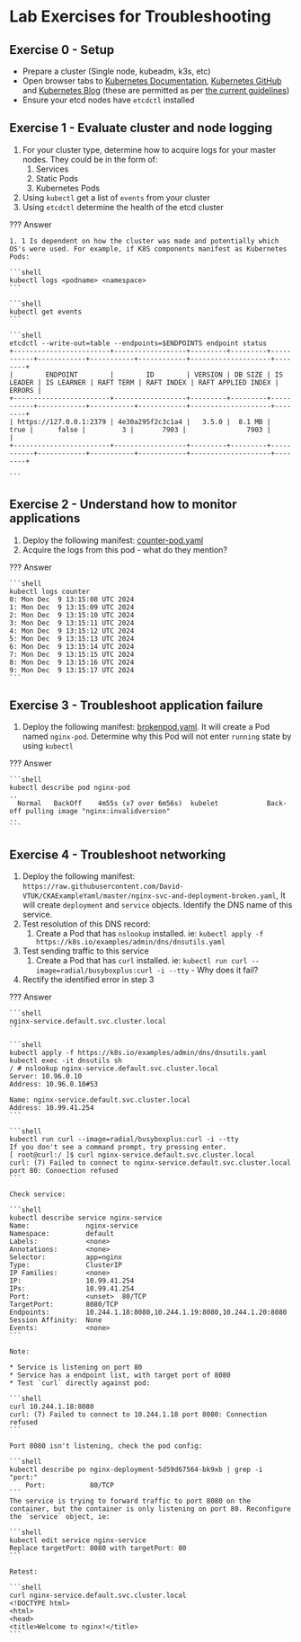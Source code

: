 # Lab Exercises for Troubleshooting

## Exercise 0 - Setup

* Prepare a cluster (Single node, kubeadm, k3s, etc)
* Open browser tabs to [Kubernetes Documentation](https://kubernetes.io/docs/), [Kubernetes GitHub](https://github.com/kubernetes/) and [Kubernetes Blog](https://kubernetes.io/blog/) (these are permitted as per [the current guidelines](https://docs.linuxfoundation.org/tc-docs/certification/certification-resources-allowed#certified-kubernetes-administrator-cka-and-cerified-kubernetes-application-developer-ckad))
* Ensure your etcd nodes have `etcdctl` installed

## Exercise 1 - Evaluate cluster and node logging

1. For your cluster type, determine how to acquire logs for your master nodes. They could be in the form of:
    1. Services
    2. Static Pods
    3. Kubernetes Pods
2. Using `kubectl` get a list of `events` from your cluster
3. Using `etcdctl` determine the health of the etcd cluster

??? Answer

    1. 1 Is dependent on how the cluster was made and potentially which OS's were used. For example, if K8S components manifest as Kubernetes Pods:

    ```shell
    kubectl logs <podname> <namespace>
    ```

    ```shell
    kubectl get events
    ```

    ```shell
    etcdctl --write-out=table --endpoints=$ENDPOINTS endpoint status
    +------------------------+------------------+---------+---------+-----------+------------+-----------+------------+--------------------+--------+
    |        ENDPOINT        |        ID        | VERSION | DB SIZE | IS LEADER | IS LEARNER | RAFT TERM | RAFT INDEX | RAFT APPLIED INDEX | ERRORS |
    +------------------------+------------------+---------+---------+-----------+------------+-----------+------------+--------------------+--------+
    | https://127.0.0.1:2379 | 4e30a295f2c3c1a4 |   3.5.0 |  8.1 MB |      true |      false |         3 |       7903 |               7903 |        |
    +------------------------+------------------+---------+---------+-----------+------------+-----------+------------+--------------------+--------+

    ```

## Exercise 2 - Understand how to monitor applications

1. Deploy the following manifest: [counter-pod.yaml](https://raw.githubusercontent.com/kubernetes/website/master/content/en/examples/debug/counter-pod.yaml)
2. Acquire the logs from this pod - what do they mention?

??? Answer

    ```shell
    kubectl logs counter
    0: Mon Dec  9 13:15:08 UTC 2024
    1: Mon Dec  9 13:15:09 UTC 2024
    2: Mon Dec  9 13:15:10 UTC 2024
    3: Mon Dec  9 13:15:11 UTC 2024
    4: Mon Dec  9 13:15:12 UTC 2024
    5: Mon Dec  9 13:15:13 UTC 2024
    6: Mon Dec  9 13:15:14 UTC 2024
    7: Mon Dec  9 13:15:15 UTC 2024
    8: Mon Dec  9 13:15:16 UTC 2024
    9: Mon Dec  9 13:15:17 UTC 2024
    ```

## Exercise 3 - Troubleshoot application failure

1. Deploy the following manifest: [brokenpod.yaml](https://raw.githubusercontent.com/David-VTUK/CKAExampleYaml/master/brokenpod.yaml). It will create a Pod named `nginx-pod`. Determine why this Pod will not enter `running` state by using `kubectl`

??? Answer

    ```shell
    kubectl describe pod nginx-pod
    ..
      Normal   BackOff    4m55s (x7 over 6m56s)  kubelet            Back-off pulling image "nginx:invalidversion"
    ..
    ```

## Exercise 4 - Troubleshoot networking

1. Deploy the following manifest: `https://raw.githubusercontent.com/David-VTUK/CKAExampleYaml/master/nginx-svc-and-deployment-broken.yaml`, It will create `deployment` and `service` objects. Identify the DNS name of this service.
2. Test resolution of this DNS record:
   1. Create a Pod that has `nslookup` installed. ie: `kubectl apply -f https://k8s.io/examples/admin/dns/dnsutils.yaml`
3. Test sending traffic to this service
   1. Create a Pod that has `curl` installed. ie: `kubectl run curl --image=radial/busyboxplus:curl -i --tty` - Why does it fail?
4. Rectify the identified error in step 3

??? Answer

    ```shell
    nginx-service.default.svc.cluster.local
    ```

    ```shell
    kubectl apply -f https://k8s.io/examples/admin/dns/dnsutils.yaml
    kubectl exec -it dnsutils sh
    / # nslookup nginx-service.default.svc.cluster.local
    Server: 10.96.0.10
    Address: 10.96.0.10#53

    Name: nginx-service.default.svc.cluster.local
    Address: 10.99.41.254
    ```

    ```shell
    kubectl run curl --image=radial/busyboxplus:curl -i --tty
    If you don't see a command prompt, try pressing enter.
    [ root@curl:/ ]$ curl nginx-service.default.svc.cluster.local
    curl: (7) Failed to connect to nginx-service.default.svc.cluster.local port 80: Connection refused
    ```

    Check service:

    ```shell
    kubectl describe service nginx-service
    Name:              nginx-service
    Namespace:         default
    Labels:            <none>
    Annotations:       <none>
    Selector:          app=nginx
    Type:              ClusterIP
    IP Families:       <none>
    IP:                10.99.41.254
    IPs:               10.99.41.254
    Port:              <unset>  80/TCP
    TargetPort:        8080/TCP
    Endpoints:         10.244.1.18:8080,10.244.1.19:8080,10.244.1.20:8080
    Session Affinity:  None
    Events:            <none>
    ```

    Note:

    * Service is listening on port 80
    * Service has a endpoint list, with target port of 8080
    * Test `curl` directly against pod:

    ```shell
    curl 10.244.1.18:8080
    curl: (7) Failed to connect to 10.244.1.18 port 8080: Connection refused
    ```

    Port 8080 isn't listening, check the pod config:

    ```shell
    kubectl describe po nginx-deployment-5d59d67564-bk9xb | grep -i "port:"
        Port:           80/TCP
    ```
    The service is trying to forward traffic to port 8080 on the container, but the container is only listening on port 80. Reconfigure the `service` object, ie:

    ```shell
    kubectl edit service nginx-service
    Replace targetPort: 8080 with targetPort: 80
    ```

    Retest:

    ```shell
    curl nginx-service.default.svc.cluster.local
    <!DOCTYPE html>
    <html>
    <head>
    <title>Welcome to nginx!</title>
    ```
